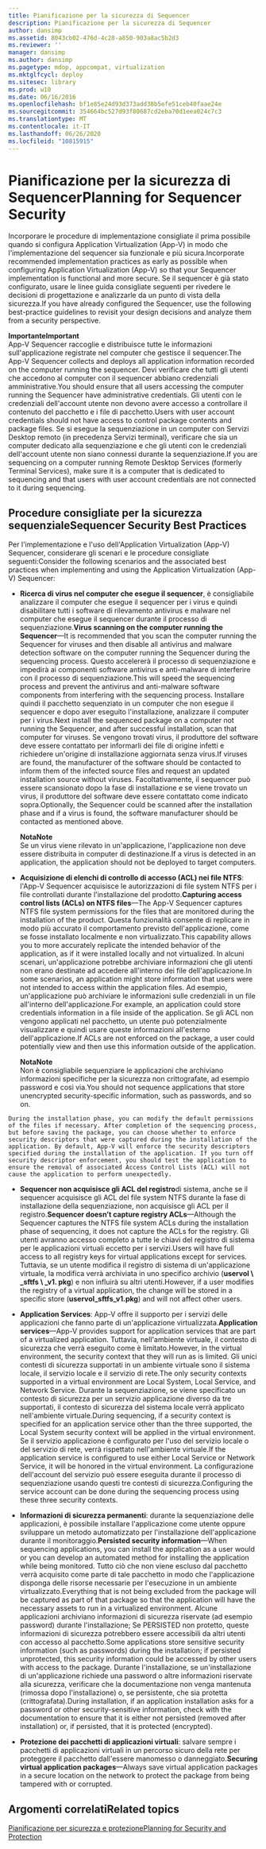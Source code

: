 ```yaml
---
title: Pianificazione per la sicurezza di Sequencer
description: Pianificazione per la sicurezza di Sequencer
author: dansimp
ms.assetid: 8043cb02-476d-4c28-a850-903a8ac5b2d3
ms.reviewer: ''
manager: dansimp
ms.author: dansimp
ms.pagetype: mdop, appcompat, virtualization
ms.mktglfcycl: deploy
ms.sitesec: library
ms.prod: w10
ms.date: 06/16/2016
ms.openlocfilehash: bf1e85e24d93d373add38b5efe51ceb40faae24e
ms.sourcegitcommit: 354664bc527d93f80687cd2eba70d1eea024c7c3
ms.translationtype: MT
ms.contentlocale: it-IT
ms.lasthandoff: 06/26/2020
ms.locfileid: "10815915"
---
```

# <span data-ttu-id="b7648-103">Pianificazione per la sicurezza di Sequencer</span><span class="sxs-lookup"><span data-stu-id="b7648-103">Planning for Sequencer Security</span></span>


<span data-ttu-id="b7648-104">Incorporare le procedure di implementazione consigliate il prima possibile quando si configura Application Virtualization (App-V) in modo che l'implementazione del sequencer sia funzionale e più sicura.</span><span class="sxs-lookup"><span data-stu-id="b7648-104">Incorporate recommended implementation practices as early as possible when configuring Application Virtualization (App-V) so that your Sequencer implementation is functional and more secure.</span></span> <span data-ttu-id="b7648-105">Se il sequencer è già stato configurato, usare le linee guida consigliate seguenti per rivedere le decisioni di progettazione e analizzarle da un punto di vista della sicurezza.</span><span class="sxs-lookup"><span data-stu-id="b7648-105">If you have already configured the Sequencer, use the following best-practice guidelines to revisit your design decisions and analyze them from a security perspective.</span></span>

**<span data-ttu-id="b7648-106">Importante</span><span class="sxs-lookup"><span data-stu-id="b7648-106">Important</span></span>**  
<span data-ttu-id="b7648-107">App-V Sequencer raccoglie e distribuisce tutte le informazioni sull'applicazione registrate nel computer che gestisce il sequencer.</span><span class="sxs-lookup"><span data-stu-id="b7648-107">The App-V Sequencer collects and deploys all application information recorded on the computer running the sequencer.</span></span> <span data-ttu-id="b7648-108">Devi verificare che tutti gli utenti che accedono al computer con il sequencer abbiano credenziali amministrative.</span><span class="sxs-lookup"><span data-stu-id="b7648-108">You should ensure that all users accessing the computer running the Sequencer have administrative credentials.</span></span> <span data-ttu-id="b7648-109">Gli utenti con le credenziali dell'account utente non devono avere accesso a controllare il contenuto del pacchetto e i file di pacchetto.</span><span class="sxs-lookup"><span data-stu-id="b7648-109">Users with user account credentials should not have access to control package contents and package files.</span></span> <span data-ttu-id="b7648-110">Se si esegue la sequenziazione in un computer con Servizi Desktop remoto (in precedenza Servizi terminal), verificare che sia un computer dedicato alla sequenziazione e che gli utenti con le credenziali dell'account utente non siano connessi durante la sequenziazione.</span><span class="sxs-lookup"><span data-stu-id="b7648-110">If you are sequencing on a computer running Remote Desktop Services (formerly Terminal Services), make sure it is a computer that is dedicated to sequencing and that users with user account credentials are not connected to it during sequencing.</span></span>



## <span data-ttu-id="b7648-111">Procedure consigliate per la sicurezza sequenziale</span><span class="sxs-lookup"><span data-stu-id="b7648-111">Sequencer Security Best Practices</span></span>


<span data-ttu-id="b7648-112">Per l'implementazione e l'uso dell'Application Virtualization (App-V) Sequencer, considerare gli scenari e le procedure consigliate seguenti:</span><span class="sxs-lookup"><span data-stu-id="b7648-112">Consider the following scenarios and the associated best practices when implementing and using the Application Virtualization (App-V) Sequencer:</span></span>

-   <span data-ttu-id="b7648-113">**Ricerca di virus nel computer che esegue il sequencer**, è consigliabile analizzare il computer che esegue il sequencer per i virus e quindi disabilitare tutti i software di rilevamento antivirus e malware nel computer che esegue il sequencer durante il processo di sequenziazione.</span><span class="sxs-lookup"><span data-stu-id="b7648-113">**Virus scanning on the computer running the Sequencer**—It is recommended that you scan the computer running the Sequencer for viruses and then disable all antivirus and malware detection software on the computer running the Sequencer during the sequencing process.</span></span> <span data-ttu-id="b7648-114">Questo accelererà il processo di sequenziazione e impedirà ai componenti software antivirus e anti-malware di interferire con il processo di sequenziazione.</span><span class="sxs-lookup"><span data-stu-id="b7648-114">This will speed the sequencing process and prevent the antivirus and anti-malware software components from interfering with the sequencing process.</span></span> <span data-ttu-id="b7648-115">Installare quindi il pacchetto sequenziato in un computer che non esegue il sequencer e dopo aver eseguito l'installazione, analizzare il computer per i virus.</span><span class="sxs-lookup"><span data-stu-id="b7648-115">Next install the sequenced package on a computer not running the Sequencer, and after successful installation, scan that computer for viruses.</span></span> <span data-ttu-id="b7648-116">Se vengono trovati virus, il produttore del software deve essere contattato per informarli dei file di origine infetti e richiedere un'origine di installazione aggiornata senza virus.</span><span class="sxs-lookup"><span data-stu-id="b7648-116">If viruses are found, the manufacturer of the software should be contacted to inform them of the infected source files and request an updated installation source without viruses.</span></span> <span data-ttu-id="b7648-117">Facoltativamente, il sequencer può essere scansionato dopo la fase di installazione e se viene trovato un virus, il produttore del software deve essere contattato come indicato sopra.</span><span class="sxs-lookup"><span data-stu-id="b7648-117">Optionally, the Sequencer could be scanned after the installation phase and if a virus is found, the software manufacturer should be contacted as mentioned above.</span></span>

    **<span data-ttu-id="b7648-118">Nota</span><span class="sxs-lookup"><span data-stu-id="b7648-118">Note</span></span>**  
    <span data-ttu-id="b7648-119">Se un virus viene rilevato in un'applicazione, l'applicazione non deve essere distribuita in computer di destinazione.</span><span class="sxs-lookup"><span data-stu-id="b7648-119">If a virus is detected in an application, the application should not be deployed to target computers.</span></span>



-   <span data-ttu-id="b7648-120">**Acquisizione di elenchi di controllo di accesso (ACL) nei file NTFS**: l'App-V Sequencer acquisisce le autorizzazioni di file system NTFS per i file controllati durante l'installazione del prodotto.</span><span class="sxs-lookup"><span data-stu-id="b7648-120">**Capturing access control lists (ACLs) on NTFS files**—The App-V Sequencer captures NTFS file system permissions for the files that are monitored during the installation of the product.</span></span> <span data-ttu-id="b7648-121">Questa funzionalità consente di replicare in modo più accurato il comportamento previsto dell'applicazione, come se fosse installato localmente e non virtualizzato.</span><span class="sxs-lookup"><span data-stu-id="b7648-121">This capability allows you to more accurately replicate the intended behavior of the application, as if it were installed locally and not virtualized.</span></span> <span data-ttu-id="b7648-122">In alcuni scenari, un'applicazione potrebbe archiviare informazioni che gli utenti non erano destinate ad accedere all'interno dei file dell'applicazione.</span><span class="sxs-lookup"><span data-stu-id="b7648-122">In some scenarios, an application might store information that users were not intended to access within the application files.</span></span> <span data-ttu-id="b7648-123">Ad esempio, un'applicazione può archiviare le informazioni sulle credenziali in un file all'interno dell'applicazione.</span><span class="sxs-lookup"><span data-stu-id="b7648-123">For example, an application could store credentials information in a file inside of the application.</span></span> <span data-ttu-id="b7648-124">Se gli ACL non vengono applicati nel pacchetto, un utente può potenzialmente visualizzare e quindi usare queste informazioni all'esterno dell'applicazione.</span><span class="sxs-lookup"><span data-stu-id="b7648-124">If ACLs are not enforced on the package, a user could potentially view and then use this information outside of the application.</span></span>

    **<span data-ttu-id="b7648-125">Nota</span><span class="sxs-lookup"><span data-stu-id="b7648-125">Note</span></span>**  
    <span data-ttu-id="b7648-126">Non è consigliabile sequenziare le applicazioni che archiviano informazioni specifiche per la sicurezza non crittografate, ad esempio password e così via.</span><span class="sxs-lookup"><span data-stu-id="b7648-126">You should not sequence applications that store unencrypted security-specific information, such as passwords, and so on.</span></span>



~~~
During the installation phase, you can modify the default permissions of the files if necessary. After completion of the sequencing process, but before saving the package, you can choose whether to enforce security descriptors that were captured during the installation of the application. By default, App-V will enforce the security descriptors specified during the installation of the application. If you turn off security descriptor enforcement, you should test the application to ensure the removal of associated Access Control Lists (ACL) will not cause the application to perform unexpectedly.
~~~

-   <span data-ttu-id="b7648-127">**Sequencer non acquisisce gli ACL del registro**di sistema, anche se il sequencer acquisisce gli ACL del file system NTFS durante la fase di installazione della sequenziazione, non acquisisce gli ACL per il registro.</span><span class="sxs-lookup"><span data-stu-id="b7648-127">**Sequencer doesn’t capture registry ACLs**—Although the Sequencer captures the NTFS file system ACLs during the installation phase of sequencing, it does not capture the ACLs for the registry.</span></span> <span data-ttu-id="b7648-128">Gli utenti avranno accesso completo a tutte le chiavi del registro di sistema per le applicazioni virtuali eccetto per i servizi.</span><span class="sxs-lookup"><span data-stu-id="b7648-128">Users will have full access to all registry keys for virtual applications except for services.</span></span> <span data-ttu-id="b7648-129">Tuttavia, se un utente modifica il registro di sistema di un'applicazione virtuale, la modifica verrà archiviata in uno specifico archivio (**uservol \ _sftfs \ _v1. pkg**) e non influirà su altri utenti.</span><span class="sxs-lookup"><span data-stu-id="b7648-129">However, if a user modifies the registry of a virtual application, the change will be stored in a specific store (**uservol\_sftfs\_v1.pkg**) and will not affect other users.</span></span>

-   <span data-ttu-id="b7648-130">**Application Services**: App-V offre il supporto per i servizi delle applicazioni che fanno parte di un'applicazione virtualizzata.</span><span class="sxs-lookup"><span data-stu-id="b7648-130">**Application services**—App-V provides support for application services that are part of a virtualized application.</span></span> <span data-ttu-id="b7648-131">Tuttavia, nell'ambiente virtuale, il contesto di sicurezza che verrà eseguito come è limitato.</span><span class="sxs-lookup"><span data-stu-id="b7648-131">However, in the virtual environment, the security context that they will run as is limited.</span></span> <span data-ttu-id="b7648-132">Gli unici contesti di sicurezza supportati in un ambiente virtuale sono il sistema locale, il servizio locale e il servizio di rete.</span><span class="sxs-lookup"><span data-stu-id="b7648-132">The only security contexts supported in a virtual environment are Local System, Local Service, and Network Service.</span></span> <span data-ttu-id="b7648-133">Durante la sequenziazione, se viene specificato un contesto di sicurezza per un servizio applicazione diverso da tre supportati, il contesto di sicurezza del sistema locale verrà applicato nell'ambiente virtuale.</span><span class="sxs-lookup"><span data-stu-id="b7648-133">During sequencing, if a security context is specified for an application service other than the three supported, the Local System security context will be applied in the virtual environment.</span></span> <span data-ttu-id="b7648-134">Se il servizio applicazione è configurato per l'uso del servizio locale o del servizio di rete, verrà rispettato nell'ambiente virtuale.</span><span class="sxs-lookup"><span data-stu-id="b7648-134">If the application service is configured to use either Local Service or Network Service, it will be honored in the virtual environment.</span></span> <span data-ttu-id="b7648-135">La configurazione dell'account del servizio può essere eseguita durante il processo di sequenziazione usando questi tre contesti di sicurezza.</span><span class="sxs-lookup"><span data-stu-id="b7648-135">Configuring the service account can be done during the sequencing process using these three security contexts.</span></span>

-   <span data-ttu-id="b7648-136">**Informazioni di sicurezza permanenti**: durante la sequenziazione delle applicazioni, è possibile installare l'applicazione come utente oppure sviluppare un metodo automatizzato per l'installazione dell'applicazione durante il monitoraggio.</span><span class="sxs-lookup"><span data-stu-id="b7648-136">**Persisted security information**—When sequencing applications, you can install the application as a user would or you can develop an automated method for installing the application while being monitored.</span></span> <span data-ttu-id="b7648-137">Tutto ciò che non viene escluso dal pacchetto verrà acquisito come parte di tale pacchetto in modo che l'applicazione disponga delle risorse necessarie per l'esecuzione in un ambiente virtualizzato.</span><span class="sxs-lookup"><span data-stu-id="b7648-137">Everything that is not being excluded from the package will be captured as part of that package so that the application will have the necessary assets to run in a virtualized environment.</span></span> <span data-ttu-id="b7648-138">Alcune applicazioni archiviano informazioni di sicurezza riservate (ad esempio password) durante l'installazione; Se PERSISTED non protetto, queste informazioni di sicurezza potrebbero essere accessibili da altri utenti con accesso al pacchetto.</span><span class="sxs-lookup"><span data-stu-id="b7648-138">Some applications store sensitive security information (such as passwords) during the installation; if persisted unprotected, this security information could be accessed by other users with access to the package.</span></span> <span data-ttu-id="b7648-139">Durante l'installazione, se un'installazione di un'applicazione richiede una password o altre informazioni riservate alla sicurezza, verificare che la documentazione non venga mantenuta (rimossa dopo l'installazione) o, se persistente, che sia protetta (crittografata).</span><span class="sxs-lookup"><span data-stu-id="b7648-139">During installation, if an application installation asks for a password or other security-sensitive information, check with the documentation to ensure that it is either not persisted (removed after installation) or, if persisted, that it is protected (encrypted).</span></span>

-   <span data-ttu-id="b7648-140">**Protezione dei pacchetti di applicazioni virtuali**: salvare sempre i pacchetti di applicazioni virtuali in un percorso sicuro della rete per proteggere il pacchetto dall'essere manomesso o danneggiato.</span><span class="sxs-lookup"><span data-stu-id="b7648-140">**Securing virtual application packages**—Always save virtual application packages in a secure location on the network to protect the package from being tampered with or corrupted.</span></span>

## <span data-ttu-id="b7648-141">Argomenti correlati</span><span class="sxs-lookup"><span data-stu-id="b7648-141">Related topics</span></span>


[<span data-ttu-id="b7648-142">Pianificazione per sicurezza e protezione</span><span class="sxs-lookup"><span data-stu-id="b7648-142">Planning for Security and Protection</span></span>](planning-for-security-and-protection.md)









